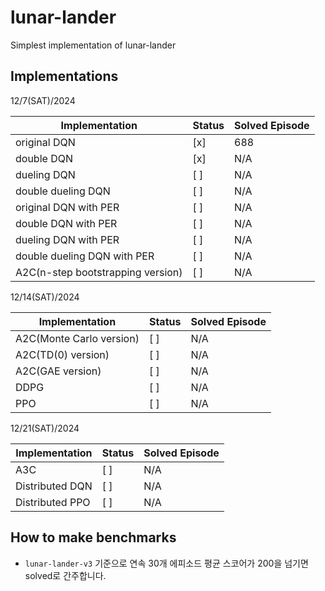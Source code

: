 # lunar-lander

Simplest implementation of lunar-lander

## Implementations

12/7(SAT)/2024

| Implementation                   | Status | Solved Episode |
|----------------------------------|--------|----------------|
| original DQN                     | [x]    | 688            |
| double DQN                       | [x]    | N/A            |
| dueling DQN                      | [ ]    | N/A            |
| double dueling DQN               | [ ]    | N/A            |
| original DQN with PER            | [ ]    | N/A            |
| double DQN with PER              | [ ]    | N/A            |
| dueling DQN with PER             | [ ]    | N/A            |
| double dueling DQN with PER      | [ ]    | N/A            |
| A2C(n-step bootstrapping version)| [ ]    | N/A            |

12/14(SAT)/2024

| Implementation                  | Status | Solved Episode |
|---------------------------------|--------|----------------|
| A2C(Monte Carlo version)        | [ ]    | N/A            |
| A2C(TD(0) version)              | [ ]    | N/A            |
| A2C(GAE version)                | [ ]    | N/A            |
| DDPG                            | [ ]    | N/A            |
| PPO                             | [ ]    | N/A            |

12/21(SAT)/2024

| Implementation                  | Status | Solved Episode |
|---------------------------------|--------|----------------|
| A3C                             | [ ]    | N/A            |
| Distributed DQN                 | [ ]    | N/A            |
| Distributed PPO                 | [ ]    | N/A            |

## How to make benchmarks

- `lunar-lander-v3` 기준으로 연속 30개 에피소드 평균 스코어가 200을 넘기면 solved로 간주합니다.
